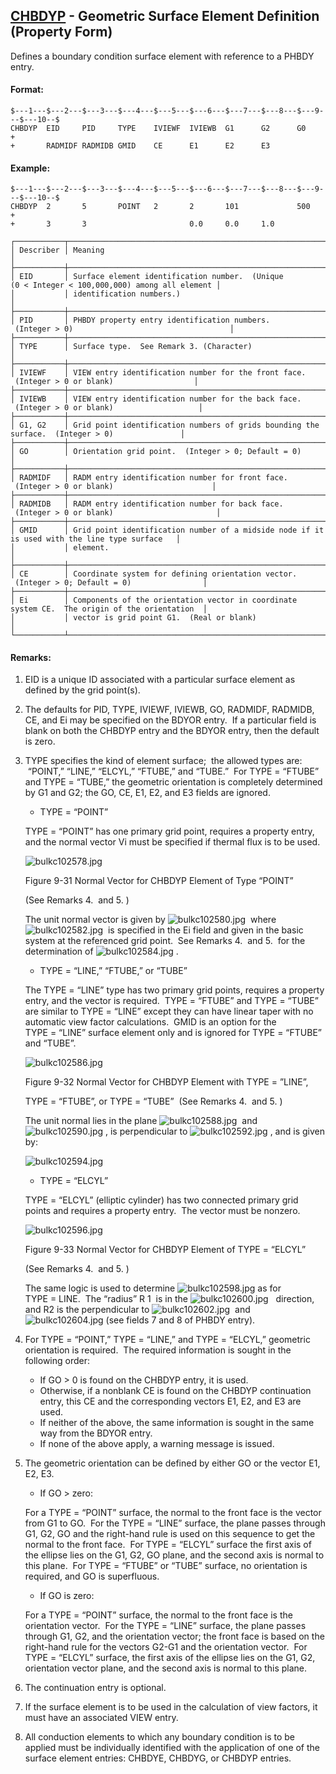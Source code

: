 ## [CHBDYP](https://help.hexagonmi.com/bundle/MSC_Nastran_2022.4/page/Nastran_Combined_Book/qrg/bulkc1/TOC.CHBDYP.xhtml) - Geometric Surface Element Definition (Property Form)

Defines a boundary condition surface element with reference to a PHBDY entry.

#### Format:

```nastran
$---1---$---2---$---3---$---4---$---5---$---6---$---7---$---8---$---9---$---10--$
CHBDYP  EID     PID     TYPE    IVIEWF  IVIEWB  G1      G2      G0      +       
+       RADMIDF RADMIDB GMID    CE      E1      E2      E3                      
```

#### Example:

```nastran
$---1---$---2---$---3---$---4---$---5---$---6---$---7---$---8---$---9---$---10--$
CHBDYP  2       5       POINT   2       2       101             500     +       
+       3       3                       0.0     0.0     1.0                     
```

```text
┌───────────┬───────────────────────────────────────────────────────────────────────────────────────────────┐
│ Describer │ Meaning                                                                                       │
├───────────┼───────────────────────────────────────────────────────────────────────────────────────────────┤
│ EID       │ Surface element identification number.  (Unique (0 < Integer < 100,000,000) among all element │
│           │ identification numbers.)                                                                      │
├───────────┼───────────────────────────────────────────────────────────────────────────────────────────────┤
│ PID       │ PHBDY property entry identification numbers.  (Integer > 0)                                   │
├───────────┼───────────────────────────────────────────────────────────────────────────────────────────────┤
│ TYPE      │ Surface type.  See Remark 3. (Character)                                                      │
├───────────┼───────────────────────────────────────────────────────────────────────────────────────────────┤
│ IVIEWF    │ VIEW entry identification number for the front face.  (Integer > 0 or blank)                  │
├───────────┼───────────────────────────────────────────────────────────────────────────────────────────────┤
│ IVIEWB    │ VIEW entry identification number for the back face.  (Integer > 0 or blank)                   │
├───────────┼───────────────────────────────────────────────────────────────────────────────────────────────┤
│ G1, G2    │ Grid point identification numbers of grids bounding the surface.  (Integer > 0)               │
├───────────┼───────────────────────────────────────────────────────────────────────────────────────────────┤
│ GO        │ Orientation grid point.  (Integer > 0; Default = 0)                                           │
├───────────┼───────────────────────────────────────────────────────────────────────────────────────────────┤
│ RADMIDF   │ RADM entry identification number for front face.  (Integer > 0 or blank)                      │
├───────────┼───────────────────────────────────────────────────────────────────────────────────────────────┤
│ RADMIDB   │ RADM entry identification number for back face.  (Integer > 0 or blank)                       │
├───────────┼───────────────────────────────────────────────────────────────────────────────────────────────┤
│ GMID      │ Grid point identification number of a midside node if it is used with the line type surface   │
│           │ element.                                                                                      │
├───────────┼───────────────────────────────────────────────────────────────────────────────────────────────┤
│ CE        │ Coordinate system for defining orientation vector.  (Integer > 0; Default = 0)                │
├───────────┼───────────────────────────────────────────────────────────────────────────────────────────────┤
│ Ei        │ Components of the orientation vector in coordinate system CE.  The origin of the orientation  │
│           │ vector is grid point G1.  (Real or blank)                                                     │
└───────────┴───────────────────────────────────────────────────────────────────────────────────────────────┘
```

#### Remarks:

1. EID is a unique ID associated with a particular surface element as defined by the grid point(s).
2. The defaults for PID, TYPE, IVIEWF, IVIEWB, GO, RADMIDF, RADMIDB, CE, and Ei may be specified on the BDYOR entry.  If a particular field is blank on both the CHBDYP entry and the BDYOR entry, then the default is zero.
3. TYPE specifies the kind of element surface;  the allowed types are:  “POINT,” “LINE,” “ELCYL,” “FTUBE,” and “TUBE.”  For TYPE = “FTUBE” and TYPE = “TUBE,” the geometric orientation is completely determined by G1 and G2; the GO, CE, E1, E2, and E3 fields are ignored.

     - TYPE = “POINT”

     TYPE = “POINT” has one primary grid point, requires a property entry, and the normal vector Vi must be specified if thermal flux is to be used.

     ![bulkc102578.jpg](https://help-be.hexagonmi.com/bundle/MSC_Nastran_2022.4/page/Nastran_Combined_Book/qrg/bulkc1/../../../assets/bulkc102578.jpg?_LANG=enus)

     Figure 9-31 Normal Vector for CHBDYP Element of Type “POINT” 
     
     (See Remarks  4.  and  5. )

     The unit normal vector is given by  ![bulkc102580.jpg](https://help-be.hexagonmi.com/bundle/MSC_Nastran_2022.4/page/Nastran_Combined_Book/qrg/bulkc1/../../../assets/bulkc102580.jpg?_LANG=enus)  where  ![bulkc102582.jpg](https://help-be.hexagonmi.com/bundle/MSC_Nastran_2022.4/page/Nastran_Combined_Book/qrg/bulkc1/../../../assets/bulkc102582.jpg?_LANG=enus)  is specified in the Ei field and given in the basic system at the referenced grid point.  See Remarks  4.  and  5.  for the determination of  ![bulkc102584.jpg](https://help-be.hexagonmi.com/bundle/MSC_Nastran_2022.4/page/Nastran_Combined_Book/qrg/bulkc1/../../../assets/bulkc102584.jpg?_LANG=enus) .

     - TYPE = “LINE,” “FTUBE,” or “TUBE”

     The TYPE = “LINE” type has two primary grid points, requires a property entry, and the vector is required.  TYPE = “FTUBE” and TYPE = “TUBE” are similar to TYPE = “LINE” except they can have linear taper with no automatic view factor calculations.  GMID is an option for the TYPE = “LINE” surface element only and is ignored for TYPE = “FTUBE” and “TUBE”.

     ![bulkc102586.jpg](https://help-be.hexagonmi.com/bundle/MSC_Nastran_2022.4/page/Nastran_Combined_Book/qrg/bulkc1/../../../assets/bulkc102586.jpg?_LANG=enus)

     Figure 9-32 Normal Vector for CHBDYP Element with TYPE = ”LINE”, 
     
     TYPE = “FTUBE”, or TYPE = “TUBE”  (See Remarks  4.  and  5. )

     The unit normal lies in the plane  ![bulkc102588.jpg](https://help-be.hexagonmi.com/bundle/MSC_Nastran_2022.4/page/Nastran_Combined_Book/qrg/bulkc1/../../../assets/bulkc102588.jpg?_LANG=enus)  and  ![bulkc102590.jpg](https://help-be.hexagonmi.com/bundle/MSC_Nastran_2022.4/page/Nastran_Combined_Book/qrg/bulkc1/../../../assets/bulkc102590.jpg?_LANG=enus) , is perpendicular to  ![bulkc102592.jpg](https://help-be.hexagonmi.com/bundle/MSC_Nastran_2022.4/page/Nastran_Combined_Book/qrg/bulkc1/../../../assets/bulkc102592.jpg?_LANG=enus) , and is given by:

     ![bulkc102594.jpg](https://help-be.hexagonmi.com/bundle/MSC_Nastran_2022.4/page/Nastran_Combined_Book/qrg/bulkc1/../../../assets/bulkc102594.jpg?_LANG=enus)  

     - TYPE = “ELCYL”

     TYPE = “ELCYL” (elliptic cylinder) has two connected primary grid points and requires a property entry.  The vector must be nonzero.

     ![bulkc102596.jpg](https://help-be.hexagonmi.com/bundle/MSC_Nastran_2022.4/page/Nastran_Combined_Book/qrg/bulkc1/../../../assets/bulkc102596.jpg?_LANG=enus)

     Figure 9-33 Normal Vector for CHBDYP Element of TYPE = “ELCYL” 
 
     (See Remarks  4.  and  5. )

     The same logic is used to determine  ![bulkc102598.jpg](https://help-be.hexagonmi.com/bundle/MSC_Nastran_2022.4/page/Nastran_Combined_Book/qrg/bulkc1/../../../assets/bulkc102598.jpg?_LANG=enus)  as for TYPE = LINE.  The “radius” R 1  is in the  ![bulkc102600.jpg](https://help-be.hexagonmi.com/bundle/MSC_Nastran_2022.4/page/Nastran_Combined_Book/qrg/bulkc1/../../../assets/bulkc102600.jpg?_LANG=enus)   direction, and R2 is the perpendicular to  ![bulkc102602.jpg](https://help-be.hexagonmi.com/bundle/MSC_Nastran_2022.4/page/Nastran_Combined_Book/qrg/bulkc1/../../../assets/bulkc102602.jpg?_LANG=enus)  and  ![bulkc102604.jpg](https://help-be.hexagonmi.com/bundle/MSC_Nastran_2022.4/page/Nastran_Combined_Book/qrg/bulkc1/../../../assets/bulkc102604.jpg?_LANG=enus)  (see fields 7 and 8 of PHBDY entry).

4. For TYPE = “POINT,” TYPE = “LINE,” and TYPE = “ELCYL,” geometric orientation is required.  The required information is sought in the following order:
     - If GO > 0 is found on the CHBDYP entry, it is used.
     - Otherwise, if a nonblank CE is found on the CHBDYP continuation entry, this CE and the corresponding vectors E1, E2, and E3 are used.
     - If neither of the above, the same information is sought in the same way from the BDYOR entry.
     - If none of the above apply, a warning message is issued.
5. The geometric orientation can be defined by either GO or the vector E1, E2, E3.

     - If GO > zero:

     For a TYPE = “POINT” surface, the normal to the front face is the vector from G1 to GO.  For the TYPE = “LINE” surface, the plane passes through G1, G2, GO and the right-hand rule is used on this sequence to get the normal to the front face.  For TYPE = “ELCYL” surface the first axis of the ellipse lies on the G1, G2, GO plane, and the second axis is normal to this plane.  For TYPE = “FTUBE” or “TUBE” surface, no orientation is required, and GO is superfluous.

     - If GO is zero:

     For a TYPE = “POINT” surface, the normal to the front face is the orientation vector.  For the TYPE = “LINE” surface, the plane passes through G1, G2, and the orientation vector; the front face is based on the right-hand rule for the vectors G2-G1 and the orientation vector.  For TYPE = “ELCYL” surface, the first axis of the ellipse lies on the G1, G2, orientation vector plane, and the second axis is normal to this plane.

6. The continuation entry is optional.
7. If the surface element is to be used in the calculation of view factors, it must have an associated VIEW entry.
8. All conduction elements to which any boundary condition is to be applied must be individually identified with the application of one of the surface element entries: CHBDYE, CHBDYG, or CHBDYP entries.
